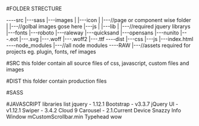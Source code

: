 #FOLDER STRECTURE

----src
	|---sass
	|---images
	|	|---icon
	|	|---//page or component wise folder
	|	|---//golbal images gose here
	|---js
	|	|---lib
	|	|---//required jquery librarys
	|---fonts
		|---roboto
		|---raleway
		|---quicksand
		|---opensans
		|---nunito
			|---.eot
			|---.svg
			|---.woff
			|---.woff2
			|---.ttf
----dist
	|---css
	|---js
	|---index.html
----node_modules
	|---//all node modules
----RAW
	|---//assets required for projects eg. plugin, fonts, ref images


#SRC
	this folder contain all source files of css, javascript, custom files and images

#DIST
	this folder contain production files

#SASS


#JAVASCRIPT 
	libraries list
		jquery - 1.12.1
		Bootstrap - v3.3.7
		jQuery UI - v1.12.1
		Swiper - 3.4.2
		Cloud 9 Carousel - 2.1.Current Device
		Snazzy Info Window
		mCustomScrollbar.min
		Typehead
		wow
